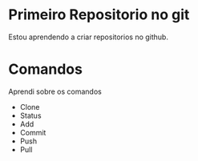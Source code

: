 # Primeiro Repositorio no git

Estou aprendendo a criar repositorios no github.

# Comandos
Aprendi sobre os comandos
- Clone
- Status
- Add
- Commit
- Push
- Pull

